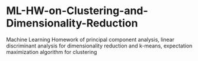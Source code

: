 # ML-HW-on-Clustering-and-Dimensionality-Reduction
Machine Learning Homework of principal component analysis, linear discriminant analysis for dimensionality reduction and k-means, expectation maximization algorithm for clustering

